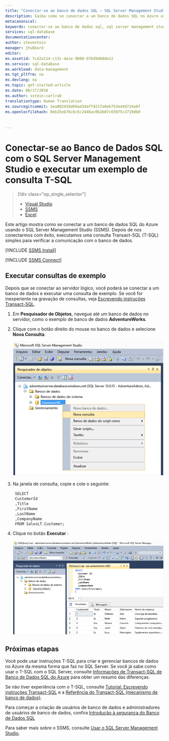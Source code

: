 ```yaml
---
title: "Conectar-se ao banco de dados SQL ‒ SQL Server Management Studio | Microsoft Docs"
description: Saiba como se conectar a um banco de dados SQL no Azure usando o SSMS (SQL Server Management Studio). Em seguida, execute uma consulta de exemplo usando o Transact-SQL (T-SQL).
metacanonical: 
keywords: conectar-se ao banco de dados sql, sql server management studio
services: sql-database
documentationcenter: 
author: stevestein
manager: jhubbard
editor: 
ms.assetid: 7cd2a114-c13c-4ace-9088-97bd9d68de12
ms.service: sql-database
ms.workload: data-management
ms.tgt_pltfrm: na
ms.devlang: na
ms.topic: get-started-article
ms.date: 08/17/2016
ms.author: sstein;carlrab
translationtype: Human Translation
ms.sourcegitcommit: 2ea002938d69ad34aff421fa0eb753e449724a8f
ms.openlocfilehash: 0eb25eb76c6c6c2446ac0b2b07c65975c3719db0


---
```

# <a name="connect-to-sql-database-with-sql-server-management-studio-and-execute-a-sample-tsql-query"></a>Conectar-se ao Banco de Dados SQL com o SQL Server Management Studio e executar um exemplo de consulta T-SQL
> [!div class="op_single_selector"]
> * [Visual Studio](sql-database-connect-query.md)
> * [SSMS](sql-database-connect-query-ssms.md)
> * [Excel](sql-database-connect-excel.md)
> 
> 

Este artigo mostra como se conectar a um banco de dados SQL do Azure usando o SQL Server Management Studio (SSMS). Depois de nos conectarmos com êxito, executamos uma consulta Transact-SQL (T-SQL) simples para verificar a comunicação com o banco de dados.

[!INCLUDE [SSMS Install](../../includes/sql-server-management-studio-install.md)]

[!INCLUDE [SSMS Connect](../../includes/sql-database-sql-server-management-studio-connect-server-principal.md)]

## <a name="run-sample-queries"></a>Executar consultas de exemplo
Depois que se conectar ao servidor lógico, você poderá se conectar a um banco de dados e executar uma consulta de exemplo. Se você for inexperiente na gravação de consultas, veja [Escrevendo instruções Transact-SQL](https://msdn.microsoft.com/library/ms365303.aspx).

1. Em **Pesquisador de Objetos**, navegue até um banco de dados no servidor, como o exemplo de banco de dados **AdventureWorks**.
2. Clique com o botão direito do mouse no banco de dados e selecione **Nova Consulta**:
   
    ![Nova consulta. Conectar-se ao servidor de Banco de Dados SQL: SQL Server Management Studio](./media/sql-database-connect-query-ssms/4-run-query.png)
3. Na janela de consulta, copie e cole o seguinte:
   
        SELECT
        CustomerId
        ,Title
        ,FirstName
        ,LastName
        ,CompanyName
        FROM SalesLT.Customer;
4. Clique no botão **Executar** :
   
    ![Sucesso. Conectar-se ao servidor de Banco de Dados SQL: SQL Server Management Studio](./media/sql-database-connect-query-ssms/5-success.png)

## <a name="next-steps"></a>Próximas etapas
Você pode usar instruções T-SQL para criar e gerenciar bancos de dados no Azure da mesma forma que faz no SQL Server. Se você já sabe como usar o T-SQL com o SQL Server, consulte [Informações de Transact-SQL de Banco de Dados SQL do Azure](sql-database-transact-sql-information.md) para obter um resumo das diferenças.

Se não tiver experiência com o T-SQL, consulte [Tutorial: Escrevendo instruções Transact-SQL](https://msdn.microsoft.com/library/ms365303.aspx) e a [Referência do Transact-SQL (mecanismo de banco de dados)](https://msdn.microsoft.com/library/bb510741.aspx).

Para começar a criação de usuários de banco de dados e administradores de usuários de banco de dados, confira [Introdução à segurança do Banco de Dados SQL](sql-database-get-started-security.md)

Para saber mais sobre o SSMS, consulte [Usar o SQL Server Management Studio](https://msdn.microsoft.com/library/ms174173.aspx).




<!--HONumber=Nov16_HO2-->


